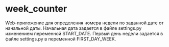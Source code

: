 # week_counter

Web-приложение для определения номера недели по заданной дате от начальной даты.
Начальная дата задается в файле settings.py изменением переменной START_DATE.
Первый день недели задается в файле settings.py в переменной FIRST_DAY_WEEK.
